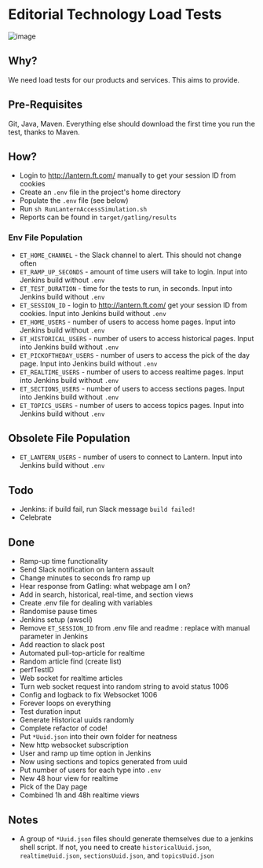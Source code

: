 # Editorial Technology Load Tests

![image](http://gatling.io/images/gatling-logo.png)

## Why?
We need load tests for our products and services. This aims to provide.

## Pre-Requisites
Git, Java, Maven. Everything else should download the first time you run the test, thanks to Maven.

## How?
- Login to http://lantern.ft.com/ manually to get your session ID from cookies
- Create an `.env` file in the project's home directory
- Populate the `.env` file (see below)
- Run `sh RunLanternAccessSimulation.sh`
- Reports can be found in `target/gatling/results`

### Env File Population
- `ET_HOME_CHANNEL` - the Slack channel to alert. This should not change often
- `ET_RAMP_UP_SECONDS` - amount of time users will take to login. Input into Jenkins build without `.env`
- `ET_TEST_DURATION` - time for the tests to run, in seconds. Input into Jenkins build without `.env` 
- `ET_SESSION_ID` - login to http://lantern.ft.com/ get your session ID from cookies. Input into Jenkins build without `.env`
- `ET_HOME_USERS` - number of users to access home pages. Input into Jenkins build without `.env`
- `ET_HISTORICAL_USERS` - number of users to access historical pages. Input into Jenkins build without `.env`
- `ET_PICKOFTHEDAY_USERS` - number of users to access the pick of the day page. Input into Jenkins build without `.env` 
- `ET_REALTIME_USERS` - number of users to access realtime pages. Input into Jenkins build without `.env`
- `ET_SECTIONS_USERS` - number of users to access sections pages. Input into Jenkins build without `.env`
- `ET_TOPICS_USERS` - number of users to access topics pages. Input into Jenkins build without `.env`

## Obsolete File Population
- `ET_LANTERN_USERS` - number of users to connect to Lantern. Input into Jenkins build without `.env` 

## Todo
- Jenkins: if build fail, run Slack message `build failed!`
- Celebrate

## Done
- Ramp-up time functionality
- Send Slack notification on lantern assault
- Change minutes to seconds fro ramp up
- Hear response from Gatling: what webpage am I on?
- Add in search, historical, real-time, and section views
- Create .env file for dealing with variables
- Randomise pause times
- Jenkins setup (awscli)
- Remove `ET_SESSION_ID` from .env file and readme : replace with manual parameter in Jenkins
- Add reaction to slack post
- Automated pull-top-article for realtime
- Random article find (create list)
- perfTestID
- Web socket for realtime articles
- Turn web socket request into random string to avoid status 1006
- Config and logback to fix Websocket 1006
- Forever loops on everything
- Test duration input
- Generate Historical uuids randomly
- Complete refactor of code!
- Put `*Uuid.json` into their own folder for neatness
- New http websocket subscription
- User and ramp up time option in Jenkins
- Now using sections and topics generated from uuid
- Put number of users for each type into `.env`
- New 48 hour view for realtime
- Pick of the Day page
- Combined 1h and 48h realtime views

## Notes
- A group of `*Uuid.json` files should generate themselves due to a jenkins shell script. If not, you need to create `historicalUuid.json`, `realtimeUuid.json`, `sectionsUuid.json`, and `topicsUuid.json`
